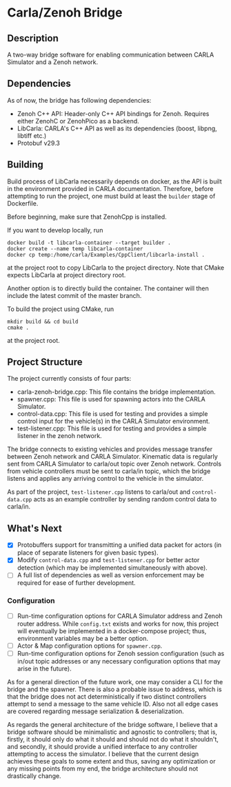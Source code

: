# Carla/Zenoh Bridge
## Description
A two-way bridge software for enabling communication between CARLA Simulator and a Zenoh network. 
## Dependencies
As of now, the bridge has following dependencies:
- Zenoh C++ API: Header-only C++ API bindings for Zenoh. Requires either ZenohC or ZenohPico as a backend.
- LibCarla: CARLA's C++ API as well as its dependencies (boost, libpng, libtiff etc.)
- Protobuf v29.3
## Building
Build process of LibCarla necessarily depends on docker, as the API is built in the environment provided in CARLA documentation. Therefore, before attempting to run the project, one must build at least the ```builder``` stage of Dockerfile.

Before beginning, make sure that ZenohCpp is installed. 

If you want to develop locally, run
```
docker build -t libcarla-container --target builder .
docker create --name temp libcarla-container
docker cp temp:/home/carla/Examples/CppClient/libcarla-install .
```
at the project root to copy LibCarla to the project directory. Note that CMake expects LibCarla at project directory root.

Another option is to directly build the container. The container will then include the latest commit of the master branch.

To build the project using CMake, run 
```
mkdir build && cd build
cmake .
```
at the project root.

## Project Structure
The project currently consists of four parts:
- carla-zenoh-bridge.cpp: This file contains the bridge implementation.
- spawner.cpp: This file is used for spawning actors into the CARLA Simulator.
- control-data.cpp: This file is used for testing and provides a simple control input for the vehicle(s) in the CARLA Simulator environment.
- test-listener.cpp: This file is used for testing and provides a simple listener in the zenoh network.

The bridge connects to existing vehicles and provides message transfer between Zenoh network and CARLA Simulator. Kinematic data is regularly sent from CARLA Simulator to carla/out topic over Zenoh network. Controls from vehicle controllers must be sent to carla/in topic, which the bridge listens and applies any arriving control to the vehicle in the simulator.

As part of the project, ```test-listener.cpp``` listens to carla/out and ```control-data.cpp``` acts as an example controller by sending random control data to carla/in.

## What's Next
- [x] Protobuffers support for transmitting a unified data packet for actors (in place of separate listeners for given basic types). 
- [x] Modify ```control-data.cpp``` and ```test-listener.cpp``` for better actor detection (which may be implemented simultaneously with above). 
- [ ] A full list of dependencies as well as version enforcement may be required for ease of further development.
### Configuration
- [ ] Run-time configuration options for CARLA Simulator address and Zenoh router address. While ```config.txt``` exists and works for now, this project will eventually be implemented in a docker-compose project; thus, environment variables may be a better option.
- [ ] Actor & Map configuration options for ```spawner.cpp```.
- [ ] Run-time configuration options for Zenoh session configuration (such as in/out topic addresses or any necessary configuration options that may arise in the future).

As for a general direction of the future work, one may consider a CLI for the bridge and the spawner. There is also a probable issue to address, which is that the bridge does not act deterministically if two distinct controllers attempt to send a message to the same vehicle ID. Also not all edge cases are covered regarding message serialization & deserialization.

As regards the general architecture of the bridge software, I believe that a bridge software should be minimalistic and agnostic to controllers; that is, firstly, it should only do what it should and should not do what it shouldn't, and secondly, it should provide a unified interface to any controller attempting to access the simulator.
I believe that the current design achieves these goals to some extent and thus, saving any optimization or any missing points from my end, the bridge architecture should not drastically change.



